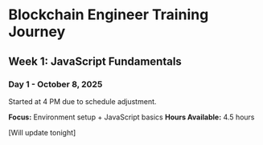 # Blockchain Engineer Training Journey
   
   ## Week 1: JavaScript Fundamentals
   
   ### Day 1 - October 8, 2025
   Started at 4 PM due to schedule adjustment.
   
   **Focus:** Environment setup + JavaScript basics
   **Hours Available:** 4.5 hours
   
   [Will update tonight]
